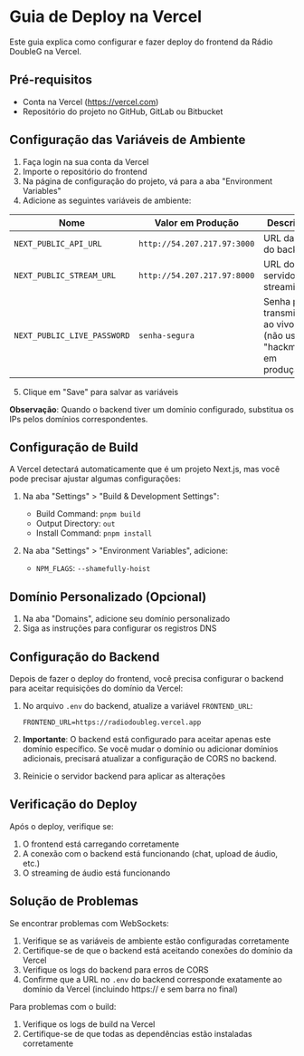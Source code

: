 # Guia de Deploy na Vercel

Este guia explica como configurar e fazer deploy do frontend da Rádio DoubleG na Vercel.

## Pré-requisitos

- Conta na Vercel (https://vercel.com)
- Repositório do projeto no GitHub, GitLab ou Bitbucket

## Configuração das Variáveis de Ambiente

1. Faça login na sua conta da Vercel
2. Importe o repositório do frontend
3. Na página de configuração do projeto, vá para a aba "Environment Variables"
4. Adicione as seguintes variáveis de ambiente:

| Nome | Valor em Produção | Descrição |
|------|-------------------|-----------|
| `NEXT_PUBLIC_API_URL` | `http://54.207.217.97:3000` | URL da API do backend |
| `NEXT_PUBLIC_STREAM_URL` | `http://54.207.217.97:8000` | URL do servidor de streaming |
| `NEXT_PUBLIC_LIVE_PASSWORD` | `senha-segura` | Senha para transmissão ao vivo (não use "hackme" em produção) |

5. Clique em "Save" para salvar as variáveis

**Observação**: Quando o backend tiver um domínio configurado, substitua os IPs pelos domínios correspondentes.

## Configuração de Build

A Vercel detectará automaticamente que é um projeto Next.js, mas você pode precisar ajustar algumas configurações:

1. Na aba "Settings" > "Build & Development Settings":
   - Build Command: `pnpm build`
   - Output Directory: `out`
   - Install Command: `pnpm install`

2. Na aba "Settings" > "Environment Variables", adicione:
   - `NPM_FLAGS`: `--shamefully-hoist`

## Domínio Personalizado (Opcional)

1. Na aba "Domains", adicione seu domínio personalizado
2. Siga as instruções para configurar os registros DNS

## Configuração do Backend

Depois de fazer o deploy do frontend, você precisa configurar o backend para aceitar requisições do domínio da Vercel:

1. No arquivo `.env` do backend, atualize a variável `FRONTEND_URL`:
   ```
   FRONTEND_URL=https://radiodoubleg.vercel.app
   ```

2. **Importante**: O backend está configurado para aceitar apenas este domínio específico. Se você mudar o domínio ou adicionar domínios adicionais, precisará atualizar a configuração de CORS no backend.

3. Reinicie o servidor backend para aplicar as alterações

## Verificação do Deploy

Após o deploy, verifique se:

1. O frontend está carregando corretamente
2. A conexão com o backend está funcionando (chat, upload de áudio, etc.)
3. O streaming de áudio está funcionando

## Solução de Problemas

Se encontrar problemas com WebSockets:

1. Verifique se as variáveis de ambiente estão configuradas corretamente
2. Certifique-se de que o backend está aceitando conexões do domínio da Vercel
3. Verifique os logs do backend para erros de CORS
4. Confirme que a URL no `.env` do backend corresponde exatamente ao domínio da Vercel (incluindo https:// e sem barra no final)

Para problemas com o build:

1. Verifique os logs de build na Vercel
2. Certifique-se de que todas as dependências estão instaladas corretamente 